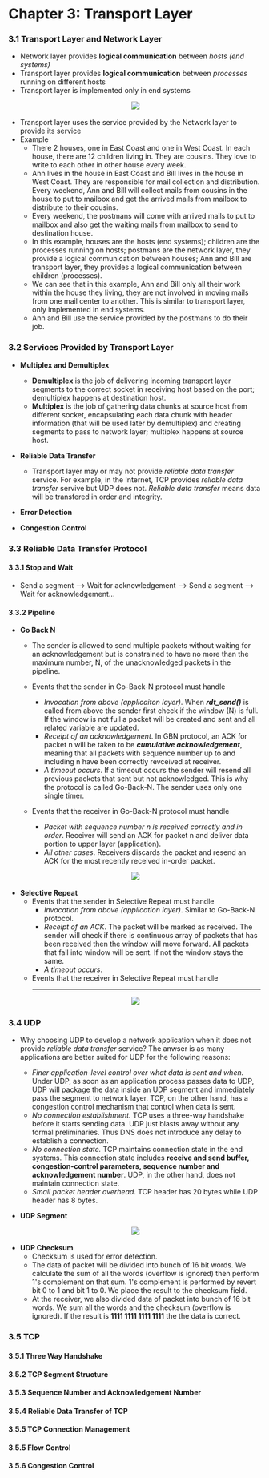 # Chapter 3: Transport Layer

### 3.1 Transport Layer and Network Layer
* Network layer provides **logical communication** between *hosts (end systems)*
* Transport layer provides **logical communication** between *processes* running on different hosts
* Transport layer is implemented only in end systems
<p align="center">
  <img src="images/layers.png"/>
</p>

* Transport layer uses the service provided by the Network layer to provide its service
* Example
    * There 2 houses, one in East Coast and one in West Coast. In each house, there are 12 children living in. They are cousins. They love to write to each other in other house every week.
    * Ann lives in the house in East Coast and Bill lives in the house in West Coast. They are responsible for mail collection and distribution. Every weekend, Ann and Bill will collect mails from cousins in the house to put to mailbox and get the arrived mails from mailbox to distribute to their cousins.
    * Every weekend, the postmans will come with arrived mails to put to mailbox and also get the waiting mails from mailbox to send to destination house.
    * In this example, houses are the hosts (end systems); children are the processes running on hosts; postmans are the network layer, they provide a logical communication between houses; Ann and Bill are transport layer, they provides a logical communication between children (processes).
    * We can see that in this example, Ann and Bill only all their work within the house they living, they are not involved in moving mails from one mail center to another. This is similar to transport layer, only implemented in end systems.
    * Ann and Bill use the service provided by the postmans to do their job.

### 3.2 Services Provided by Transport Layer
* **Multiplex and Demultiplex**
    * **Demultiplex** is the job of delivering incoming transport layer segments to the correct socket in receiving host based on the port; demultiplex happens at destination host.
    * **Multiplex** is the job of gathering data chunks at source host from different socket, encapsulating each data chunk with header information (that will be used later by demultiplex) and creating segments to pass to network layer; multiplex happens at source host.
* **Reliable Data Transfer**
    * Transport layer may or may not provide *reliable data transfer* service. For example, in the Internet, TCP provides *reliable data transfer* servive but UDP does not. *Reliable data transfer* means data will be transfered in order and integrity.
    
    
* **Error Detection**
* **Congestion Control**


### 3.3 Reliable Data Transfer Protocol
#### 3.3.1 Stop and Wait
* Send a segment --> Wait for acknowledgement --> Send a segment --> Wait for acknowledgement...
#### 3.3.2 Pipeline
* **Go Back N**
    * The sender is allowed to send multiple packets without waiting for an acknowledgement but is constrained to have no more than the maximum number, N, of the unacknowledged packets in the pipeline.

    * Events that the sender in Go-Back-N protocol must handle
        * *Invocation from above (applicaiton layer)*. When ***rdt_send()*** is called from above the sender first check if the window (N) is full. If the window is not full a packet will be created and sent and all related variable are updated.
        * *Receipt of an acknowledgement*. In GBN protocol, an ACK for packet n will be taken to be ***cumulative acknowledgement***, meaning that all packets with sequence number up to and including n have been correctly revceived at receiver.
        * *A timeout occurs*. If a timeout occurs the sender will resend all previous packets that sent but not acknowledged. This is why the protocol is called Go-Back-N. The sender uses only one single timer. 
        
    * Events that the receiver in Go-Back-N protocol must handle
        * *Packet with sequence number n is received correctly and in order*. Receiver will send an ACK for packet n and deliver data portion to upper layer (application).
        * *All other cases*. Receivers discards the packet and resend an ACK for the most recently received in-order packet.

<p align="center">
  <img src="images/GoBackN.PNG"/>
</p>


* **Selective Repeat**
    * Events that the sender in Selective Repeat must handle
        * *Invocation from above (application layer)*. Similar to Go-Back-N protocol.
        * *Receipt of an ACK*. The packet will be marked as received. The sender will check if there is continuous array of packets that has been received then the window will move forward. All packets that fall into window will be sent. If not the window stays the same.
        * *A timeout occurs*. 
    * Events that the receiver in Selective Repeat must handle
        * **
        
<p align="center">
  <img src="images/Selective-Repeat.PNG"/>
</p>

### 3.4 UDP
* Why choosing UDP to develop a network application when it does not provide *reliable data transfer* service? The anwser is as many applications are better suited for UDP for the following reasons:
    * *Finer application-level control over what data is sent and when.* Under UDP, as soon as an application process passes data to UDP, UDP will package the data inside an UDP segment and immediately pass the segment to network layer. TCP, on the other hand, has a congestion control mechanism that control when data is sent.
    * *No connection establishment.* TCP uses a three-way handshake before it starts sending data. UDP just blasts away without any formal preliminaries. Thus DNS does not introduce any delay to establish a connection.
    * *No connection state.* TCP maintains connection state in the end systems. This connection state includes **receive and send buffer, congestion-control parameters, sequence number and acknowledgement number**. UDP, in the other hand, does not maintain connection state.
    * *Small packet header overhead*. TCP header has 20 bytes while UDP header has 8 bytes.

* **UDP Segment**
<p align="center">
  <img src="images/udp_segment.png"/>
</p>

* **UDP Checksum**
    * Checksum is used for error detection.
    * The data of packet will be divided into bunch of 16 bit words. We calculate the sum of all the words (overflow is ignored) then perform 1's complement on that sum. 1's complement is performed by revert bit 0 to 1 and bit 1 to 0. We place the result to the checksum field.
    * At the receiver, we also divided data of packet into bunch of 16 bit words. We sum all the words and the checksum (overflow is ignored). If the result is **1111 1111 1111 1111** the the data is correct.

### 3.5 TCP
#### 3.5.1 Three Way Handshake
#### 3.5.2 TCP Segment Structure
#### 3.5.3 Sequence Number and Acknowledgement Number 
#### 3.5.4 Reliable Data Transfer of TCP
#### 3.5.5 TCP Connection Management
#### 3.5.5 Flow Control
#### 3.5.6 Congestion Control

 
